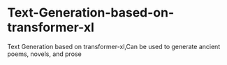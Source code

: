 # Text-Generation-based-on-transformer-xl
Text Generation based on transformer-xl,Can be used to generate ancient poems, novels, and prose
